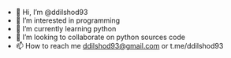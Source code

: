 - 👋 Hi, I’m @ddilshod93
- 👀 I’m interested in programming
- 🌱 I’m currently learning python
- 💞️ I’m looking to collaborate on python sources code
- 📫 How to reach me ddilshod93@gmail.com or t.me/ddilshod93

<!---
ddilshod93/ddilshod93 is a ✨ special ✨ repository because its `README.md` (this file) appears on your GitHub profile.
You can click the Preview link to take a look at your changes.
--->

